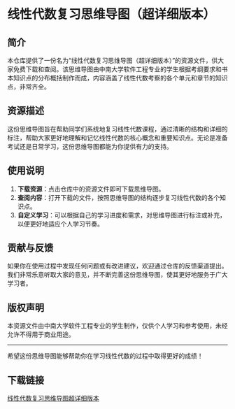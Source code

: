 # 线性代数复习思维导图（超详细版本）

## 简介

本仓库提供了一份名为“线性代数复习思维导图（超详细版本）”的资源文件，供大家免费下载和查阅。该思维导图由中南大学软件工程专业的学生根据考纲要求和书本知识点的分布概括制作而成，内容涵盖了线性代数考察的各个单元和章节的知识点，非常齐全。

## 资源描述

这份思维导图旨在帮助同学们系统地复习线性代数课程，通过清晰的结构和详细的标注，帮助大家更好地理解和记忆线性代数的核心概念和重要知识点。无论是准备考试还是日常学习，这份思维导图都能为你提供有力的支持。

## 使用说明

1. **下载资源**：点击仓库中的资源文件即可下载思维导图。
2. **查阅内容**：打开下载的文件，按照思维导图的结构逐步复习线性代数的各个知识点。
3. **自定义学习**：可以根据自己的学习进度和需求，对思维导图进行标注或补充，以便更好地适应个人学习节奏。

## 贡献与反馈

如果你在使用过程中发现任何问题或有改进建议，欢迎通过仓库的反馈渠道提出。我们非常乐意听取大家的意见，并不断完善这份思维导图，使其更好地服务于广大学习者。

## 版权声明

本资源文件由中南大学软件工程专业的学生制作，仅供个人学习和参考使用，未经允许不得用于商业用途。

---

希望这份思维导图能够帮助你在学习线性代数的过程中取得更好的成绩！

## 下载链接

[线性代数复习思维导图超详细版本](https://pan.quark.cn/s/775365f6ca79)